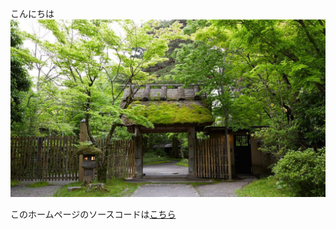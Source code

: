 こんにちは
![亀の井別荘](./kamenoi_bessou.jpg)

このホームページのソースコードは[こちら](https://github.com/nmizobata/SamplePage/)
